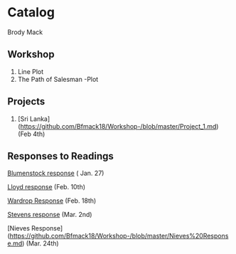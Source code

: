 # Catalog 

Brody Mack

## Workshop 

1. Line Plot 
2. The Path of  Salesman -Plot 

## Projects

1. [Sri Lanka] (https://github.com/Bfmack18/Workshop-/blob/master/Project_1.md)  (Feb 4th)

## Responses to Readings
[Blumenstock response](https://github.com/Bfmack18/Workshop-/blob/master/Blumenstock.md) ( Jan. 27) 

[Lloyd response](https://github.com/Bfmack18/Workshop-/blob/master/Lloyd.md) (Feb. 10th)

[Wardrop Response](https://raw.githubusercontent.com/Bfmack18/Workshop-/master/Wardrop.md) (Feb. 18th)

[Stevens response](https://github.com/Bfmack18/Workshop-/blob/master/Stevens.md) (Mar. 2nd)

[Nieves Response] (https://github.com/Bfmack18/Workshop-/blob/master/Nieves%20Response.md) (Mar. 24th)
